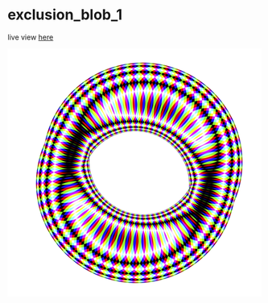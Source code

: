 # exclusion_blob_1
live view [here](https://www.openprocessing.org/sketch/659886)


![exclusion_blob_1](thumbnail.PNG)
